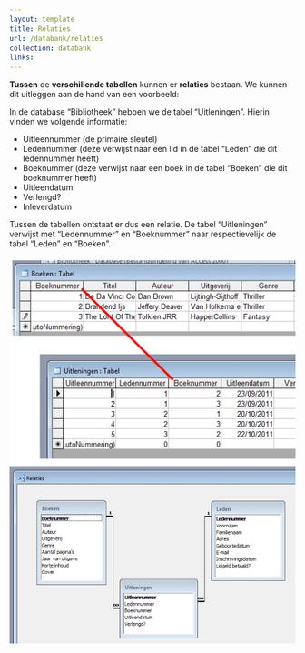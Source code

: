 ```yaml
---
layout: template
title: Relaties
url: /databank/relaties
collection: databank
links:
---
```

<strong>Tussen</strong> de <strong>verschillende tabellen</strong> kunnen er <strong>relaties</strong> bestaan. We kunnen dit uitleggen aan de hand van een voorbeeld:

In de database “Bibliotheek” hebben we de tabel “Uitleningen”. Hierin vinden we volgende informatie:

* Uitleennummer (de primaire sleutel)
* Ledennummer (deze verwijst naar een lid in de tabel “Leden” die dit ledennummer heeft)
* Boeknummer (deze verwijst naar een boek in de tabel “Boeken” die dit boeknummer heeft)
* Uitleendatum
* Verlengd?
* Inleverdatum

Tussen de tabellen ontstaat er dus een relatie. De tabel “Uitleningen” verwijst met “Ledennummer” en “Boeknummer” naar respectievelijk de tabel “Leden” en “Boeken”.

<img src="images/uitleningen-relaties-1.png" />
<img src="images/uitleningen-relaties-2.png" />